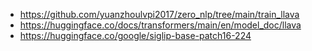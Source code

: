 - https://github.com/yuanzhoulvpi2017/zero_nlp/tree/main/train_llava
- https://huggingface.co/docs/transformers/main/en/model_doc/llava
- https://huggingface.co/google/siglip-base-patch16-224
